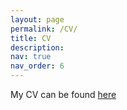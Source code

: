 ```yaml
---
layout: page
permalink: /CV/
title: CV
description: 
nav: true
nav_order: 6
---
```


My CV can be found [here](https://hwondo.github.io/assets/pdf/Academic_CV.pdf) 

